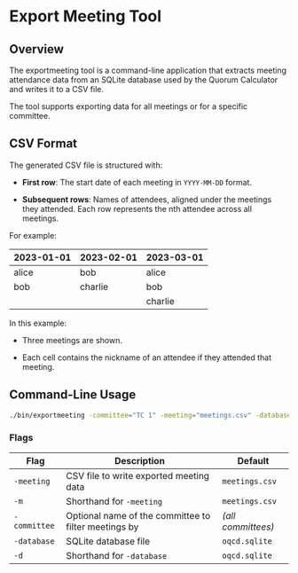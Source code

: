 <!--
 This file is Free Software under the Apache-2.0 License
 without warranty, see README.md and LICENSES/Apache-2.0.txt for details.

 SPDX-License-Identifier: Apache-2.0

 SPDX-FileCopyrightText: 2025 German Federal Office for Information Security (BSI) <https://www.bsi.bund.de>
 Software-Engineering: 2025 Intevation GmbH <https://intevation.de>
-->

# Export Meeting Tool

## Overview

The exportmeeting tool is a command-line application that extracts meeting attendance data from an SQLite database used
by the Quorum Calculator and writes it to a CSV file.

The tool supports exporting data for all meetings or for a specific committee.

## CSV Format

The generated CSV file is structured with:

- **First row**: The start date of each meeting in `YYYY-MM-DD` format.

- **Subsequent rows**: Names of attendees, aligned under the meetings they attended. Each row represents the nth
  attendee across all meetings.

For example:

| 2023-01-01 | 2023-02-01 | 2023-03-01 |
|------------|------------|------------|
| alice      | bob        | alice      |
| bob        | charlie    | bob        |
|            |            | charlie    |

In this example:

- Three meetings are shown.

- Each cell contains the nickname of an attendee if they attended that meeting.

## Command-Line Usage

```sh
./bin/exportmeeting -committee="TC 1" -meeting="meetings.csv" -database="oqcd.sqlite"
```

### Flags

| Flag         | Description                                          | Default            |
|--------------|------------------------------------------------------|--------------------|
| `-meeting`   | CSV file to write exported meeting data              | `meetings.csv`     |
| `-m`         | Shorthand for `-meeting`                             | `meetings.csv`     |
| `-committee` | Optional name of the committee to filter meetings by | *(all committees)* |
| `-database`  | SQLite database file                                 | `oqcd.sqlite`      |
| `-d`         | Shorthand for `-database`                            | `oqcd.sqlite`      |
